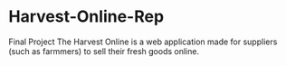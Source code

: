 # Harvest-Online-Rep
Final Project
The Harvest Online is a web application made for suppliers (such as farmmers) to sell their fresh goods online. 
